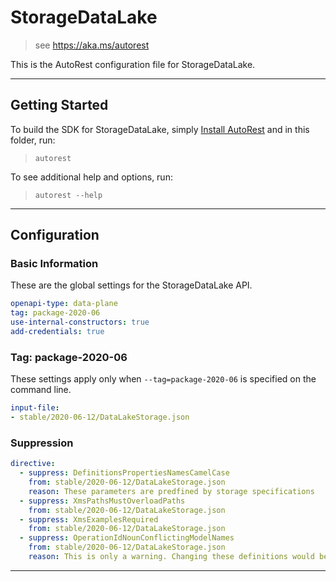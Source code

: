 # StorageDataLake

> see https://aka.ms/autorest

This is the AutoRest configuration file for StorageDataLake.


---
## Getting Started
To build the SDK for StorageDataLake, simply [Install AutoRest](https://aka.ms/autorest/install) and in this folder, run:

> `autorest`

To see additional help and options, run:

> `autorest --help`
---

## Configuration



### Basic Information
These are the global settings for the StorageDataLake API.

``` yaml
openapi-type: data-plane
tag: package-2020-06
use-internal-constructors: true
add-credentials: true
```

### Tag: package-2020-06

These settings apply only when `--tag=package-2020-06` is specified on the command line.

``` yaml $(tag) == 'package-2020-06'
input-file:
- stable/2020-06-12/DataLakeStorage.json
```

### Suppression
``` yaml
directive:
  - suppress: DefinitionsPropertiesNamesCamelCase
    from: stable/2020-06-12/DataLakeStorage.json
    reason: These parameters are predfined by storage specifications 
  - suppress: XmsPathsMustOverloadPaths
    from: stable/2020-06-12/DataLakeStorage.json
  - suppress: XmsExamplesRequired
    from: stable/2020-06-12/DataLakeStorage.json
  - suppress: OperationIdNounConflictingModelNames
    from: stable/2020-06-12/DataLakeStorage.json
    reason: This is only a warning. Changing these definitions would be a massive breaking change to our clients
```
---